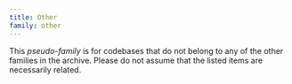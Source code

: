 ```yaml
---
title: Other
family: other
---
```


This _pseudo-family_ is for codebases that do not belong to any of the other families
in the archive.  Please do not assume that the listed items are necessarily related.
